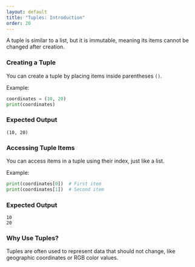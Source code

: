 ```yaml
---
layout: default
title: "Tuples: Introduction"
order: 20
---
```


A tuple is similar to a list, but it is immutable, meaning its items cannot be changed after creation.

### Creating a Tuple

You can create a tuple by placing items inside parentheses `()`.

Example:

```python
coordinates = (10, 20)
print(coordinates)
```

### Expected Output

```plaintext
(10, 20)
```

### Accessing Tuple Items

You can access items in a tuple using their index, just like a list.

Example:

```python
print(coordinates[0])  # First item
print(coordinates[1])  # Second item
```

### Expected Output

```plaintext
10
20
```

### Why Use Tuples?

Tuples are often used to represent data that should not change, like geographic coordinates or RGB color values.